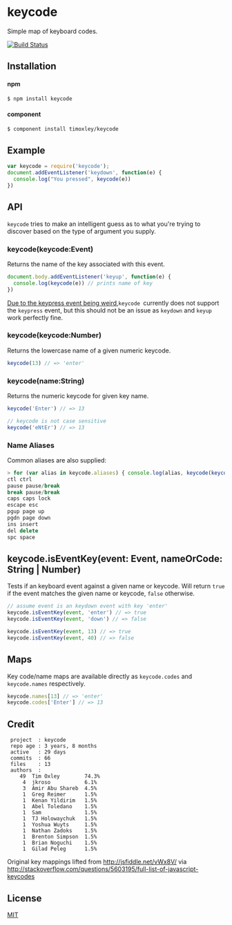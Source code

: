 # keycode

  Simple map of keyboard codes.

[![Build Status](https://travis-ci.org/timoxley/keycode.png?branch=master)](https://travis-ci.org/timoxley/keycode)

## Installation

#### npm

```sh
$ npm install keycode
```

#### component
```sh
$ component install timoxley/keycode
```

## Example

```js
var keycode = require('keycode');
document.addEventListener('keydown', function(e) {
  console.log("You pressed", keycode(e))
})
```

## API

`keycode` tries to make an intelligent guess as to what
you're trying to discover based on the type of argument
you supply.

### keycode(keycode:Event)

Returns the name of the key associated with this event.

```js
document.body.addEventListener('keyup', function(e) {
  console.log(keycode(e)) // prints name of key
})
```

[Due to the keypress event being weird](https://github.com/timoxley/keycode/wiki/wtf%3F-keydown,-keyup-vs-keypress),`keycode `currently does not support the `keypress` event, but this should not be an issue as `keydown` and `keyup` work perfectly fine.

### keycode(keycode:Number)

Returns the lowercase name of a given numeric keycode.

```js
keycode(13) // => 'enter'
```

### keycode(name:String)

Returns the numeric keycode for given key name.

```js
keycode('Enter') // => 13

// keycode is not case sensitive
keycode('eNtEr') // => 13
```

### Name Aliases

Common aliases are also supplied:

```js
> for (var alias in keycode.aliases) { console.log(alias, keycode(keycode(alias))) }
ctl ctrl
pause pause/break
break pause/break
caps caps lock
escape esc
pgup page up
pgdn page down
ins insert
del delete
spc space
```

## keycode.isEventKey(event: Event, nameOrCode: String | Number)

Tests if an keyboard event against a given name or keycode.
Will return `true` if the event matches the given name or keycode, `false` otherwise.

```js
// assume event is an keydown event with key 'enter'
keycode.isEventKey(event, 'enter') // => true
keycode.isEventKey(event, 'down') // => false

keycode.isEventKey(event, 13) // => true
keycode.isEventKey(event, 40) // => false
```


## Maps

Key code/name maps are available directly as `keycode.codes` and `keycode.names` respectively.

```js
keycode.names[13] // => 'enter'
keycode.codes['Enter'] // => 13
```

## Credit

```
 project  : keycode
 repo age : 3 years, 8 months
 active   : 29 days
 commits  : 66
 files    : 13
 authors  :
    49	Tim Oxley        74.3%
     4	jkroso           6.1%
     3	Amir Abu Shareb  4.5%
     1	Greg Reimer      1.5%
     1	Kenan Yildirim   1.5%
     1	Abel Toledano    1.5%
     1	Sam              1.5%
     1	TJ Holowaychuk   1.5%
     1	Yoshua Wuyts     1.5%
     1	Nathan Zadoks    1.5%
     1	Brenton Simpson  1.5%
     1	Brian Noguchi    1.5%
     1	Gilad Peleg      1.5%
```

Original key mappings lifted from http://jsfiddle.net/vWx8V/ via http://stackoverflow.com/questions/5603195/full-list-of-javascript-keycodes

## License

[MIT](http://opensource.org/licenses/mit-license.php)
